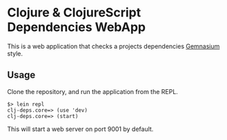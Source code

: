 
# Clojure & ClojureScript Dependencies WebApp

This is a web application that checks a projects dependencies [Gemnasium](https://gemnasium.com/) style.

## Usage

Clone the repository, and run the application from the REPL.

```
$> lein repl
clj-deps.core=> (use 'dev)
clj-deps.core=> (start)
```

This will start a web server on port 9001 by default.

